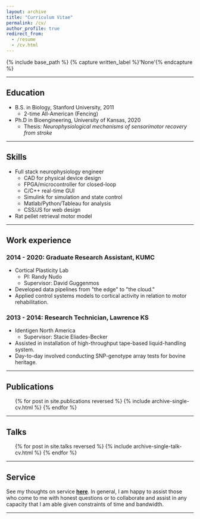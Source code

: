 ```yaml
---
layout: archive
title: "Curriculum Vitae"
permalink: /cv/
author_profile: true
redirect_from:
  - /resume
  - /cv.html
---
```


{% include base_path %}
{% capture written_label %}'None'{% endcapture %}

---

## Education ##
* B.S. in Biology, Stanford University, 2011
  + 2-time All-American (Fencing)
* Ph.D in Bioengineering, University of Kansas, 2020
  + Thesis: *Neurophysiological mechanisms of sensorimotor recovery from stroke*

---

## Skills ##
* Full stack neurophysiology engineer
  * CAD for physical device design
  * FPGA/microcontroller for closed-loop
  * C/C++ real-time GUI
  * Simulink for simulation and state control
  * Matlab/Python/Tableau for analysis
  * CSS/JS for web design
* Rat pellet retrieval motor model

---

## Work experience ##
### 2014 - 2020: Graduate Research Assistant, KUMC ###
* Cortical Plasticity Lab
  + PI: Randy Nudo
  + Supervisor: David Guggenmos
* Developed data pipelines from "the edge" to "the cloud."
* Applied control systems models to cortical activity in relation to motor rehabilitation.

### 2013 - 2014: Research Technician, Lawrence KS ###
* Identigen North America
  + Supervisor: Stacie Eliades-Becker
* Assisted in installation of high-throughput tape-based liquid-handling system.
* Day-to-day involved conducting SNP-genotype array tests for bovine heritage.

---

## Publications ##

  <ul>{% for post in site.publications reversed %}
    {% include archive-single-cv.html %}
  {% endfor %}</ul>

---
  
## Talks ##
  <ul>{% for post in site.talks reversed %}
    {% include archive-single-talk-cv.html %}
  {% endfor %}</ul>

---

## Service ##
See my thoughts on service **[here](https://m053m716.github.io/posts/2020-11-16-Service)**. In general, I am happy to assist those who come to me with honest questions or to collaborate and assist in any capacity that I am able given constraints of time and bandwidth.

---